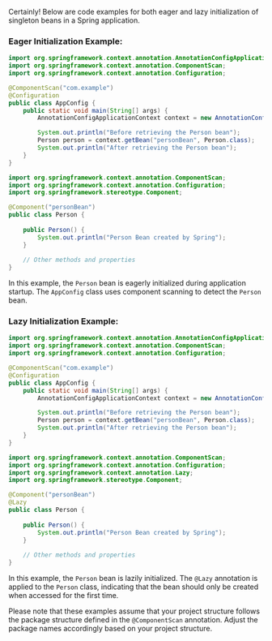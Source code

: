 Certainly! Below are code examples for both eager and lazy initialization of singleton beans in a Spring application.

### Eager Initialization Example:

```java
import org.springframework.context.annotation.AnnotationConfigApplicationContext;
import org.springframework.context.annotation.ComponentScan;
import org.springframework.context.annotation.Configuration;

@ComponentScan("com.example")
@Configuration
public class AppConfig {
    public static void main(String[] args) {
        AnnotationConfigApplicationContext context = new AnnotationConfigApplicationContext(AppConfig.class);

        System.out.println("Before retrieving the Person bean");
        Person person = context.getBean("personBean", Person.class);
        System.out.println("After retrieving the Person bean");
    }
}
```

```java
import org.springframework.context.annotation.ComponentScan;
import org.springframework.context.annotation.Configuration;
import org.springframework.stereotype.Component;

@Component("personBean")
public class Person {
    
    public Person() {
        System.out.println("Person Bean created by Spring");
    }
    
    // Other methods and properties
}
```

In this example, the `Person` bean is eagerly initialized during application startup. The `AppConfig` class uses component scanning to detect the `Person` bean.

### Lazy Initialization Example:

```java
import org.springframework.context.annotation.AnnotationConfigApplicationContext;
import org.springframework.context.annotation.ComponentScan;
import org.springframework.context.annotation.Configuration;

@ComponentScan("com.example")
@Configuration
public class AppConfig {
    public static void main(String[] args) {
        AnnotationConfigApplicationContext context = new AnnotationConfigApplicationContext(AppConfig.class);

        System.out.println("Before retrieving the Person bean");
        Person person = context.getBean("personBean", Person.class);
        System.out.println("After retrieving the Person bean");
    }
}
```

```java
import org.springframework.context.annotation.ComponentScan;
import org.springframework.context.annotation.Configuration;
import org.springframework.context.annotation.Lazy;
import org.springframework.stereotype.Component;

@Component("personBean")
@Lazy
public class Person {
    
    public Person() {
        System.out.println("Person Bean created by Spring");
    }
    
    // Other methods and properties
}
```

In this example, the `Person` bean is lazily initialized. The `@Lazy` annotation is applied to the `Person` class, indicating that the bean should only be created when accessed for the first time.

Please note that these examples assume that your project structure follows the package structure defined in the `@ComponentScan` annotation. Adjust the package names accordingly based on your project structure.